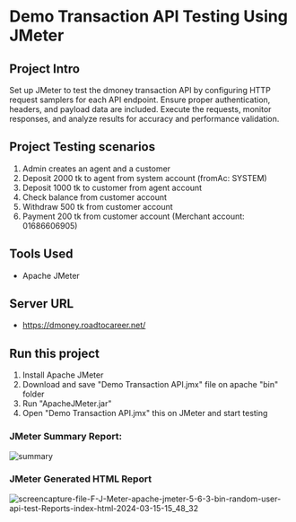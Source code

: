 # Demo Transaction API Testing Using JMeter

## Project Intro
Set up JMeter to test the dmoney transaction API by configuring HTTP request samplers for each API endpoint. 
Ensure proper authentication, headers, and payload data are included. Execute the requests, monitor responses, and analyze results for accuracy and performance validation.

## Project Testing scenarios
1. Admin creates an agent and a customer
2. Deposit 2000 tk to agent from system account (fromAc: SYSTEM)
3. Deposit 1000 tk to customer from agent account
4. Check balance from customer account
5. Withdraw 500 tk from customer account
6. Payment 200 tk from customer account (Merchant account: 01686606905)

## Tools Used
- Apache JMeter

## Server URL
- https://dmoney.roadtocareer.net/
  
## Run this project
1. Install Apache JMeter
2. Download and save "Demo Transaction API.jmx" file on apache "bin" folder
3. Run "ApacheJMeter.jar"
4. Open "Demo Transaction API.jmx" this on JMeter and start testing


### JMeter Summary Report:
![summary](https://github.com/hasan-sagar/Demo-transaction-api-jmeter/assets/61242766/eeb7f9a6-4aec-4784-bce1-8f801b571707)


### JMeter Generated HTML Report
![screencapture-file-F-J-Meter-apache-jmeter-5-6-3-bin-random-user-api-test-Reports-index-html-2024-03-15-15_48_32](https://github.com/hasan-sagar/Random-User-API-Performance-Test/assets/61242766/14aa925a-5b3d-403a-be4c-025009dbd4f2)

